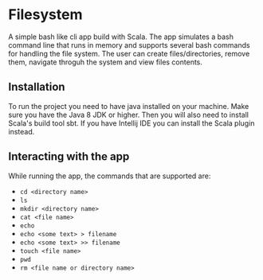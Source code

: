 # Filesystem

A simple bash like cli app build with Scala. The app simulates a bash command line that runs in memory and supports several bash commands 
for handling the file system. 
The user can create files/directories, remove them, navigate throguh the system and view files contents.

## Installation

To run the project you need to have java installed on your machine. Make sure you have the Java 8 JDK or higher.
Then you will also need to install Scala's build tool sbt. 
If you have Intellij IDE you can install the Scala plugin instead.

## Interacting with the app 

While running the app, the commands that are supported are:
- `cd <directory name>`
- `ls `
- `mkdir <directory name>`
- `cat <file name>`
- `echo`
- `echo <some text> > filename`
- `echo <some text> >> filename`
- `touch <file name>`
- `pwd`
- `rm <file name or directory name>`

